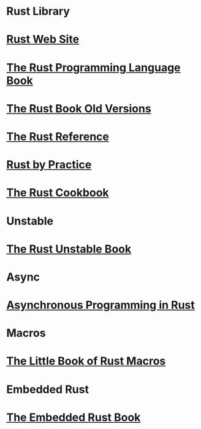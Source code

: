 # Rust Library


# [Rust Web Site](https://www.rust-lang.org/learn)

# [The Rust Programming Language Book](https://doc.rust-lang.org/book/)

# [The Rust Book Old Versions](https://doc.rust-lang.org/1.30.0/book/index.html)

# [The Rust Reference](https://doc.rust-lang.org/stable/reference/introduction.html)




# [Rust by Practice](https://practice.course.rs/why-exercise.html)  

# [The Rust Cookbook](https://rust-lang-nursery.github.io/rust-cookbook/)




# Unstable

# [The Rust Unstable Book](https://doc.rust-lang.org/nightly/unstable-book/)



# Async

# [Asynchronous Programming in Rust](https://rust-lang.github.io/async-book/intro.html)




# Macros

# [The Little Book of Rust Macros](https://veykril.github.io/tlborm/)



# Embedded Rust

# [The Embedded Rust Book](https://docs.rust-embedded.org/book/intro/index.html) 